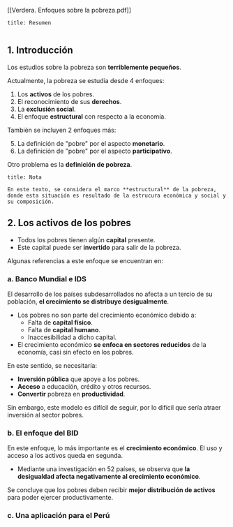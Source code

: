 [[Verdera. Enfoques sobre la pobreza.pdf]]

```ad-summary
title: Resumen


```

## 1. Introducción

Los estudios sobre la pobreza son **terriblemente pequeños**.

Actualmente, la pobreza se estudia desde 4 enfoques:

1. Los **activos** de los pobres.
2. El reconocimiento de sus **derechos**.
3. La **exclusión social**.
4. El enfoque **estructural** con respecto a la economía.

También se incluyen 2 enfoques más:

5. La definición de "pobre" por el aspecto **monetario**.
6. La definición de "pobre" por el aspecto **participativo**.

Otro problema es la **definición de pobreza**.

```ad-note
title: Nota

En este texto, se considera el marco **estructural** de la pobreza, donde esta situación es resultado de la estrucura económica y social y su composición.

```

## 2. Los activos de los pobres

- Todos los pobres tienen algún **capital** presente.
- Este capital puede ser **invertido** para salir de la pobreza.

Algunas referencias a este enfoque se encuentran en:

### a. Banco Mundial e IDS

El desarrollo de los países subdesarrollados no afecta a un tercio de su población, **el crecimiento se distribuye desigualmente**.

- Los pobres no son parte del crecimiento económico debido a:
	- Falta de **capital físico**.
	- Falta de **capital humano**.
	- Inaccesibilidad a dicho capital.
- El crecimiento económico **se enfoca en sectores reducidos** de la economía, casi sin efecto en los pobres.

En este sentido, se necesitaría:

- **Inversión pública** que apoye a los pobres.
- **Acceso** a educación, crédito y otros recursos.
- **Convertir** pobreza en **productividad**.

Sin embargo, este modelo es difícil de seguir, por lo difícil que sería atraer inversión al sector pobres.

### b. El enfoque del BID

En este enfoque, lo más importante es el **crecimiento económico**. El uso y acceso a los activos queda en segunda.

- Mediante una investigación en 52 países, se observa que **la desigualdad afecta negativamente al crecimiento económico**.

Se concluye que los pobres deben recibir **mejor distribución de activos** para poder ejercer productivamente.

### c. Una aplicación para el Perú

